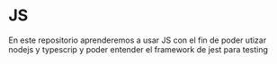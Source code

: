 # JS
En este repositorio aprenderemos a usar JS
con el fin de poder utizar nodejs y typescrip
y poder entender el framework de jest para testing
